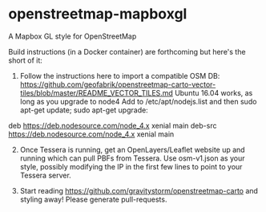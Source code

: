 # openstreetmap-mapboxgl
A Mapbox GL style for OpenStreetMap

Build instructions (in a Docker container) are forthcoming but here's the short of it:

1. Follow the instructions here to import a compatible OSM DB: https://github.com/geofabrik/openstreetmap-carto-vector-tiles/blob/master/README_VECTOR_TILES.md
Ubuntu 16.04 works, as long as you upgrade to node4 
Add to /etc/apt/nodejs.list and then sudo apt-get update; sudo apt-get upgrade:

deb https://deb.nodesource.com/node_4.x xenial main
deb-src https://deb.nodesource.com/node_4.x xenial main

2. Once Tessera is running, get an OpenLayers/Leaflet website up and running which can pull PBFs from Tessera. Use osm-v1.json as your style, possibly modifying the IP in the first few lines to point to your Tessera server.

3. Start reading https://github.com/gravitystorm/openstreetmap-carto and styling away! Please generate pull-requests.
